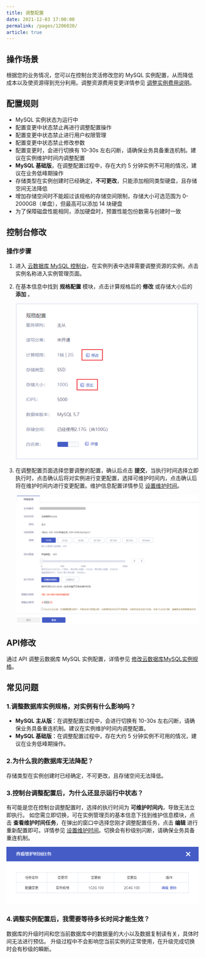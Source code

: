 ```yaml
---
title: 调整配置
date: 2021-12-03 17:00:00
permalink: /pages/1206020/
article: true
---
```



## 操作场景

根据您的业务情况，您可以在控制台灵活修改您的 MySQL 实例配置，从而降低成本以及使资源得到充分利用。调整资源费用变更详情参见 [调整实例费用说明](./../../03.购买指南/04.调整实例费用说明.md)。

## 配置规则

- MySQL 实例状态为运行中
- 配置变更中状态禁止再进行调整配置操作
- 配置变更中状态禁止进行用户权限管理
- 配置变更中状态禁止修改参数
- 配置变更时，会进行切换有 10-30s 左右闪断，请确保业务具备重连机制。建议在实例维护时间内调整配置
- **MySQL 基础版**，在调整配置过程中，存在大约 5 分钟实例不可用的情况，建议在业务低峰期操作
- 存储类型在实例创建时已经确定，**不可更改**，只能添加相同类型硬盘，且存储空间无法降低
- 增加存储空间时不能超过该规格的存储空间限制，存储大小可选范围为 0-2000GB（单盘），但最高可以添加 14 块硬盘
- 为了保障磁盘性能相同，添加硬盘时，预置性能包份数需与创建时一致

## 控制台修改

### 操作步骤

1. 进入 [云数据库 MySQL 控制台](https://console.capitalonline.net/dbinstances)，在实例列表中选择需要调整资源的实例，点击实例名称进入实例管理页面。

2. 在基本信息中找到 **规格配置** 模块，点击计算规格后的 **修改** 或存储大小后的 **添加** 。

   ![调整配置-控制台调整](./../../pic/adjust_console.png)

3. 在调整配置页面选择您要调整的配置，确认后点击 **提交**，当执行时间选择立即执行时，点击确认后将对实例进行变更配置，选择可维护时间内，点击确认后将在维护时间内进行变更配置。维护信息配置详情参见 [设置维护时间](./04.设置维护时间.md)。

   ![调整配置-调整配置](./../../pic/adjust_specification.png)

## API修改

通过 API 调整云数据库 MySQL 实例配置，详情参见 [修改云数据库MySQL实例规格](./../../08.API文档/02.实例相关接口/05.修改云数据库MySQL实例规格.md)。

## 常见问题

### 1.调整数据库实例规格，对实例有什么影响吗？

- **MySQL 主从版**：在调整配置过程中，会进行切换有 10-30s 左右闪断，请确保业务具备重连机制。建议在实例维护时间内调整配置。
- **MySQL 基础版**：在调整配置过程中，存在大约 5 分钟实例不可用的情况，建议在业务低峰期操作。

### 2.为什么我的数据库无法降配？

存储类型在实例创建时已经确定，不可更改，且存储空间无法降低。

### 3.控制台调整配置后，为什么还显示运行中状态？

有可能是您在控制台调整配置时，选择的执行时间为 **可维护时间内**，导致无法立即执行。 如您需立即切换，可在实例管理页的基本信息下找到维护信息模块，点击 **查看维护时间任务**，在弹出的窗口中选择您刚才调整配置任务，点击 **编辑** 进行重新配置即可。详情参见 [设置维护时间](./04.设置维护时间.md)。切换会有秒级别闪断，请确保业务具备重连机制。

![调整配置-可维护时间](./../../pic/adjust_time.png)

### 4.调整实例配置后，我需要等待多长时间才能生效？

数据库的升级时间和您当前数据库中的数据量的大小以及数据复制读有关，具体时间无法进行预估。
升级过程中不会影响您当前实例的正常使用，在升级完成切换时会有秒级的瞬断。
